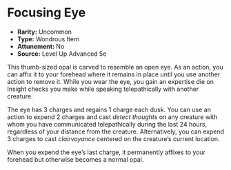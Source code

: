 # Focusing Eye

- **Rarity:** Uncommon
- **Type:** Wondrous Item
- **Attunement:** No
- **Source:** Level Up Advanced 5e

This thumb-sized opal is carved to resemble an open eye. As an action, you can affix it to your forehead where it remains in place until you use another action to remove it. While you wear the eye, you gain an expertise die on Insight checks you make while speaking telepathically with another creature.

The eye has 3 charges and regains 1 charge each dusk. You can use an action to expend 2 charges and cast _detect thoughts_  on any creature with whom you have communicated telepathically during the last 24 hours, regardless of your distance from the creature. Alternatively, you can expend 3 charges to cast _clairvoyance_ centered on the creature’s current location.

When you expend the eye’s last charge, it permanently affixes to your forehead but otherwise becomes a normal opal.
